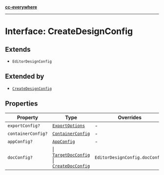[**cc-everywhere**](../../../../../../index.md)

***

# Interface: CreateDesignConfig

## Extends

- `EditorDesignConfig`

## Extended by

- [`CreateDesignConfig`](../../../3p/editor/design-config-types/interfaces/create-design-config.md)

## Properties

| Property | Type | Overrides | Inherited from |
| ------ | ------ | ------ | ------ |
| <a id="exportconfig"></a> `exportConfig?` | [`ExportOptions`](../../../export-config-types/type-aliases/export-options.md) | - | `EditorDesignConfig.exportConfig` |
| <a id="containerconfig"></a> `containerConfig?` | [`ContainerConfig`](../../../container-config-types/type-aliases/container-config.md) | - | `EditorDesignConfig.containerConfig` |
| <a id="appconfig"></a> `appConfig?` | [`AppConfig`](../../app-config-types/type-aliases/app-config.md) | - | `EditorDesignConfig.appConfig` |
| <a id="docconfig"></a> `docConfig?` | \| [`TargetDocConfig`](../../../design-config-types/interfaces/target-doc-config.md) \| [`CreateDocConfig`](../../doc-config-types/interfaces/create-doc-config.md) | `EditorDesignConfig.docConfig` | - |
